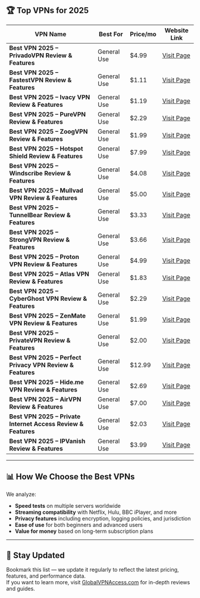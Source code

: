 ## 🏆 Top VPNs for 2025

| VPN Name | Best For | Price/mo | Website Link |
|---|---|---|---|
| **Best VPN 2025 – PrivadoVPN Review & Features** | General Use | $4.99 | [Visit Page](https://globalvpnaccess.com/products/privadovpn) |
| **Best VPN 2025 – FastestVPN Review & Features** | General Use | $1.11 | [Visit Page](https://globalvpnaccess.com/products/fastestvpn) |
| **Best VPN 2025 – Ivacy VPN Review & Features** | General Use | $1.19 | [Visit Page](https://globalvpnaccess.com/products/ivacy) |
| **Best VPN 2025 – PureVPN Review & Features** | General Use | $2.29 | [Visit Page](https://globalvpnaccess.com/products/purevpn) |
| **Best VPN 2025 – ZoogVPN Review & Features** | General Use | $1.99 | [Visit Page](https://globalvpnaccess.com/products/zoogvpn) |
| **Best VPN 2025 – Hotspot Shield Review & Features** | General Use | $7.99 | [Visit Page](https://globalvpnaccess.com/products/hotspot-shield) |
| **Best VPN 2025 – Windscribe Review & Features** | General Use | $4.08 | [Visit Page](https://globalvpnaccess.com/products/windscribe) |
| **Best VPN 2025 – Mullvad VPN Review & Features** | General Use | $5.00 | [Visit Page](https://globalvpnaccess.com/products/mullvad) |
| **Best VPN 2025 – TunnelBear Review & Features** | General Use | $3.33 | [Visit Page](https://globalvpnaccess.com/products/tunnelbear) |
| **Best VPN 2025 – StrongVPN Review & Features** | General Use | $3.66 | [Visit Page](https://globalvpnaccess.com/products/strongvpn) |
| **Best VPN 2025 – Proton VPN Review & Features** | General Use | $4.99 | [Visit Page](https://globalvpnaccess.com/products/proton-vpn) |
| **Best VPN 2025 – Atlas VPN Review & Features** | General Use | $1.83 | [Visit Page](https://globalvpnaccess.com/products/atlas-vpn) |
| **Best VPN 2025 – CyberGhost VPN Review & Features** | General Use | $2.29 | [Visit Page](https://globalvpnaccess.com/products/cyberghost-vpn) |
| **Best VPN 2025 – ZenMate VPN Review & Features** | General Use | $1.99 | [Visit Page](https://globalvpnaccess.com/products/zenmate-vpn) |
| **Best VPN 2025 – PrivateVPN Review & Features** | General Use | $2.00 | [Visit Page](https://globalvpnaccess.com/products/privatevpn) |
| **Best VPN 2025 – Perfect Privacy VPN Review & Features** | General Use | $12.99 | [Visit Page](https://globalvpnaccess.com/products/perfect-privacy-vpn) |
| **Best VPN 2025 – Hide.me VPN Review & Features** | General Use | $2.69 | [Visit Page](https://globalvpnaccess.com/products/hide-me-vpn) |
| **Best VPN 2025 – AirVPN Review & Features** | General Use | $7.00 | [Visit Page](https://globalvpnaccess.com/products/airvpn) |
| **Best VPN 2025 – Private Internet Access Review & Features** | General Use | $2.03 | [Visit Page](https://globalvpnaccess.com/products/private-internet-access) |
| **Best VPN 2025 – IPVanish Review & Features** | General Use | $3.99 | [Visit Page](https://globalvpnaccess.com/products/ipvanish) |


---

## 📊 How We Choose the Best VPNs

We analyze:
- **Speed tests** on multiple servers worldwide
- **Streaming compatibility** with Netflix, Hulu, BBC iPlayer, and more
- **Privacy features** including encryption, logging policies, and jurisdiction
- **Ease of use** for both beginners and advanced users
- **Value for money** based on long-term subscription plans

---

## 📢 Stay Updated
Bookmark this list — we update it regularly to reflect the latest pricing, features, and performance data.  
If you want to learn more, visit [GlobalVPNAccess.com](https://globalvpnaccess.com/) for in-depth reviews and guides.

